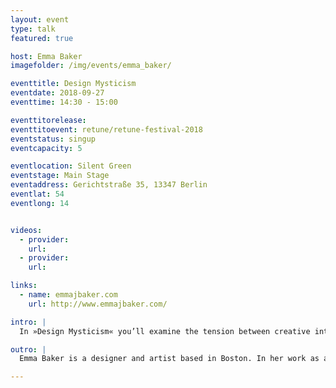 ```yaml
---
layout: event
type: talk
featured: true

host: Emma Baker
imagefolder: /img/events/emma_baker/

eventtitle: Design Mysticism
eventdate: 2018-09-27
eventtime: 14:30 - 15:00

eventtitorelease: 
eventtitoevent: retune/retune-festival-2018
eventstatus: singup
eventcapacity: 5

eventlocation: Silent Green
eventstage: Main Stage
eventaddress: Gerichtstraße 35, 13347 Berlin
eventlat: 54
eventlong: 14


videos:
  - provider:
    url:
  - provider:
    url:

links:
  - name: emmajbaker.com
    url: http://www.emmajbaker.com/

intro: |
  In »Design Mysticism« you’ll examine the tension between creative intuition and rational processes, and discuss the case for irrational, intuitive leaps in design. As designers, we are intimately familiar with a set of ideologies, legends, and rituals related to our work. As artists, we're very in tune with our ability to channel our intuition into creative output. To the layperson, the creative process can seem opaque and mysterious, even arcane. 

outro: |
  Emma Baker is a designer and artist based in Boston. In her work as a Communication Designer at IDEO, she uses the tools of human-centered design to envision hopeful futures. Her artistic practice combines traditional media with immersive environments and performance.

---
```

